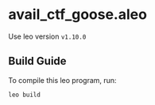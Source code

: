 # avail_ctf_goose.aleo

Use leo version `v1.10.0`

## Build Guide

To compile this leo program, run:
```bash
leo build
```
